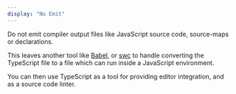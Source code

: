 ```yaml
---
display: "No Emit"
---
```


Do not emit compiler output files like JavaScript source code, source-maps or declarations. 

This leaves another tool like [Babel](https://babeljs.io), or [swc](https://github.com/swc-project/swc) to handle converting the TypeScript file to a file which can run inside a JavaScript environment. 

You can then use TypeScript as a tool for providing editor integration, and as a source code linter.
